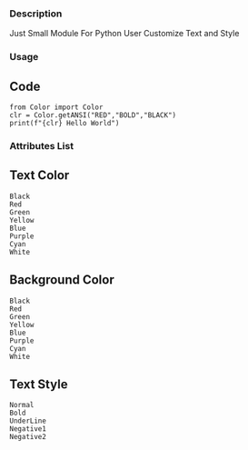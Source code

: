 ### Description
Just Small Module For Python User
Customize Text and Style
### Usage
 ## Code
    from Color import Color
    clr = Color.getANSI("RED","BOLD","BLACK")
    print(f"{clr} Hello World")

### Attributes List
 ## Text Color
    Black
    Red
    Green
    Yellow
    Blue
    Purple
    Cyan
    White

 ## Background Color
    Black
    Red
    Green
    Yellow
    Blue
    Purple
    Cyan
    White

 ## Text Style
    Normal
    Bold
    UnderLine
    Negative1
    Negative2


